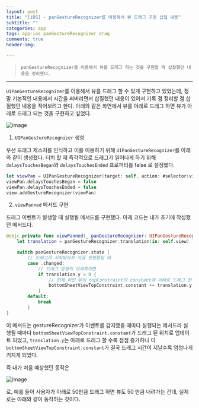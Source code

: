 ```yaml
---  
layout: post  
title: "[iOS] - panGestureRecognizer를 이용해서 뷰 드래그 구현 삽질 내용"  
subtitle: ""  
categories: app
tags: app-ios panGestureRecognizer drag
comments: true  
header-img: 

---  
```

  
> `panGestureRecognizer를 이용해서 뷰를 드래그 하는 것을 구현할 때 삽질했던 내용을 정리했다.`  

---

`UIPanGestureRecognizer`를 이용해서 뷰를 드래그 할 수 있게 구현하고 있었는데, 정말 기본적인 내용에서 시간을 써버리면서 삽질했던 내용이 있어서 기록 겸 정리할 겸 삽질했던 내용을 적어보려고 한다.
아래와 같은 화면에서 뷰를 아래로 드래그 하면 뷰가 아래로 드래그 되는 것을 구현하고 싶었다.

![image](https://user-images.githubusercontent.com/41438361/139088477-f05a317a-4847-4cad-b319-0b01fe1069e3.png)


1. `UIPanGestureRecognizer` 생성

우선 드래그 제스처를 인식하고 이를 이용하기 위해 `UIPanGestureRecognizer`를 아래와 같이 생성했다. 터치 할 때 즉각적으로 드래그가 일어나게 하기 위해 `delaysTouchesBegan`와 `delaysTouchesEnded` 프로퍼티를
false 로 설정했다.

```swift
let viewPan = UIPanGestureRecognizer(target: self, action: #selector(viewPanned(_:)))
viewPan.delaysTouchesBegan = false
viewPan.delaysTouchesEnded = false
view.addGestureRecognizer(viewPan)
```

2. `viewPanned` 메서드 구현

드래그 이벤트가 발생할 때 실행될 메서드를 구현했다. 아래 코드는 내가 초기에 작성했던 메서드다.

```swift
@objc private func viewPanned(_ panGestureRecognizer: UIPanGestureRecognizer) {
    let translation = panGestureRecognizer.translation(in: self.view)

    switch panGestureRecognizer.state {
        // 드래그가 시작되어서 지금 진행중일 때
        case .changed:
            // 드래그 방향이 아래쪽이면
            if translation.y > 0 {
                // 현재 하얀 뷰의 topConstraint의 constant에 아래로 드래그 한 만큼을 더한다.
                bottomSheetViewTopConstraint.constant += translation.y
            }
        default:
            break
        }
}
```

이 메서드는 gestureRecognizer가 이벤트를 감지했을 때마다 실행되는 메서드라 실행될 때마다 `bottomSheetViewTopConstraint.constant`가 드래그 된 위치로 업데이트 되었고, `translation.y`는 아래로 드래그 할 수록
점점 증가하니 이 `bottomSheetViewTopConstraint.constant`가 결국 드래그 시간이 지날수록 엄청나게 커지게 되었다.

즉 내가 처음 예상했던 동작은

![image](https://user-images.githubusercontent.com/41438361/139091606-50e5f748-8c35-4f95-a87d-6423453877a1.png)

로, 예를 들어 사용자가 아래로 50만큼 드래그 하면 뷰도 50 만큼 내려가는 건데, 실제로는 아래와 같이 동작하는 것이다.

